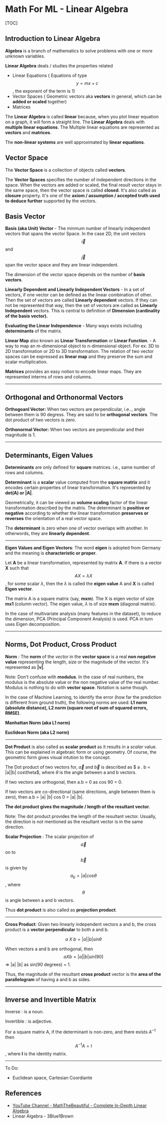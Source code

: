 # Math For ML - Linear Algebra



[TOC]

## Introduction to Linear Algebra

**Algebra** is a branch of mathematics to solve problems with one or more unknown variables.

**Linear Algebra** deals / studies the properties related

* Linear Equations ( Equations of type $$y = mx + c$$, the exponent of the term is 1)
* Vector Spaces ( Geometric vectors aka **vectors** in general, which can be **added or scaled** together)
* Matrices 

The **Linear Algebra** is called **linear** because, when you plot linear equation on a graph, it will form a straight line. The **Linear Algebra** deals with **multiple linear equations**. The Multiple linear equations are represented as **vectors** and **matrices**.

The **non-linear systems** are well approximated by **linear equations**.

## Vector Space

The **Vector Space** is a collection of objects called **vectors**.

The **Vector Spaces** specifies the number of independent directions in the space. When the vectors are added or scaled, the final result vector stays in the same space, then the vector space is called **closed**. It's also called as **closure** property. It's one of the **axiom / assumption / accepted truth used to deduce further** supported by the vectors.

## Basis Vector

**Basis (aka Unit) Vector** - The minmum number of linearly independent vectors that spans the vector Space. In the case 2D, the unit vectors $$\vec{i}$$ and $$\vec{j}$$ span the vector space and they are linear independent.

The dimension of the vector space depends on the number of **basis vectors**.

**Linearly Dependent and Linearly Independent Vectors** - In a set of vectors, if one vector can be defined as the linear combination of other. Then the set of vectors are called **Linearly dependent** vectors. If they can not be represented that way, then the set of vectors are called as **Linearly Independent** vectors. This is central to definition of **Dimension (cardinality of the basis vector).**

**Evaluating the Linear Independence** - Many ways exists including **determinants** of the matrix.

**Linear Map** also known as **Linear Transformation** or **Linear Function**. - A way to map an m-dimensional object to n-dimensional object. For ex: 3D to 2D transformation or 2D to 3D transformation. The relation of two vector spaces can be expressed as **linear map** and they preserve the sum and scalar multiplication.

**Matrices** provides an easy notion to encode linear maps. They are represented interms of rows and columns.

---

## Orthogonal and Orthonormal Vectors

**Orthogoanl Vector:** When two vectors are perpendicular, i.e.., angle between them is 90 degress. They are said to be **orthogonal vectors**. The dot product of two vectors is zero.

**Orthonormal Vector:** When two vectors are perpendicular and their magnitude is 1.

---



## Determinants, Eigen Values

**Determinants** are only defined for **square** matrices. i.e., same number of rows and columns.

**Determinant** is a **scalar** value computed from the  **square matrix** and it encodes certain properties of linear transformation. It's represented by **det(A) or |A|**. 

Geometrically, it can be viewed as **volume scaling** factor of the linear transformation described by the matrix. The determinant is **positive or negative** according to whether the linear transformation **preserves or reverses** the orientation of a real vector space.

The **determinant** is zero when one of vector overlaps with another. In otherwords, they are **linearly dependent**.

---



**Eigen Values and Eigen Vectors**: The word **eigen** is adopted from Germany and the meaning is **characteristic or proper**. 

Let **A** be a linear transformation, represented by matrix **A**. If there is a vector **X** such that $$ A X = \lambda X$$ , for some scalar $\lambda$, then the $\lambda$ is called the **eigen value** A and **X** is called **Eigen vector**.

The matrix A is a square matrix (say, **mxm**). The X is eigen vector of size **mx1** (column vector). The eigen value, $\lambda$ is of size **mxm** (diagonal matrix).

In the case of multivariate analysis (many features in the dataset), to reduce the dimension, PCA (Principal Component Analysis) is used. PCA in turn uses Eigen decomposition.

---



## Norms, Dot Product, Cross Product

**Norm** : The **norm** of the *vector* in the **vector space** is a real **non negative value** representing the length, size or the magnitude of the vector. It's represented as **|v|**.

Note: Don't confuse with **modulus**. In the case of real numbers, the modulus is the absolute value or the non negative value of the real number. Modulus is nothing to do with **vector space**. Notation is same though.

In the case of Machine Learning, to identify the error (how far the prediction is different from ground truth), the following norms are used: **L1 norm (absolute distance), L2 norm (square root of sum of squared errors, RMSE)**.

**Manhattan Norm (aka L1 norm)**

**Euclidean Norm (aka L2 norm)**



---



**Dot Product** is also called as **scalar product** as it results in a *scalar* value. This can be explained in algebraic form or using geometry. Of course, the geometric form gives visual intution to the concept. 

The Dot product of two vectors for, $\vec{a}$ and $\vec{b}$ is described as $ a . b = |a||b| cos\theta$, where $\theta​$ is the angle between a and b vectors. 

If two vectors are orthogonal, then a.b = 0 as cos 90 = 0.

If two vectors are co-directional (same directions, angle between them is zero), then a.b = |a| |b| cos 0 = |a| |b|.

**The dot product gives the magnitude / length of the resultant vector.**

Note: The dot product provides the length of the resultant vector. Usually, the direction is not mentioned as the resultant vector is in the same direction.

**Scalar Projection** : The scalar projection of $$\vec{a}$$ on to $$\vec{b}$$ is given by $$a_b = |a| cos \theta$$, where $$\theta$$ is angle between a and b vectors.

Thus **dot product** is also called as **projection product**.

---

**Cross Product**: Given two linearly independent vectors a and b, the cross product is a **vector perpendicular** to both a and b.

$$ a \ X \ b = |a| |b| sin\theta$$

When vectors a and b are orthogonal, then $$ a X b = |a| |b| sin(90)$$ => |a| |b| as sin(90 degrees) = 1.

Thus, the magnitude of the resultant **cross product** vector is the **area of the parallelogram** of having  a and b as sides.

---

## Inverse and Invertible Matrix

Inverse : is a noun.

Invertible : is adjective.

For a square matrix A, if the determinant is non-zero, and there exists $A^{-1}$ then $$A^{-1} A = I$$, where **I** is the identity matrix.



---



To Do:

* Euclidean space, Cartesian Coordiante

## References

* [YouTube Channel - MathTheBeautiful - Complete In-Depth Linear Algebra](https://www.youtube.com/watch?v=Fnfh8jNqBlg&list=PLlXfTHzgMRUKXD88IdzS14F4NxAZudSmv&index=1)
* Linear Algebra - 3Blue1Brown